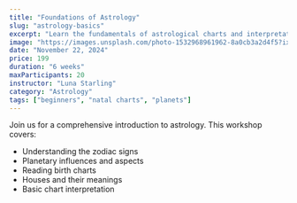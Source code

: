 ```yaml
---
title: "Foundations of Astrology"
slug: "astrology-basics"
excerpt: "Learn the fundamentals of astrological charts and interpretations"
image: "https://images.unsplash.com/photo-1532968961962-8a0cb3a2d4f5?ixlib=rb-4.0.3&auto=format&fit=crop&w=1950&q=80"
date: "November 22, 2024"
price: 199
duration: "6 weeks"
maxParticipants: 20
instructor: "Luna Starling"
category: "Astrology"
tags: ["beginners", "natal charts", "planets"]
---
```


Join us for a comprehensive introduction to astrology. This workshop covers:

- Understanding the zodiac signs
- Planetary influences and aspects
- Reading birth charts
- Houses and their meanings
- Basic chart interpretation 